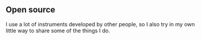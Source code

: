 ## Open source

I use a lot of instruments developed by other people,
so I also try in my own little way to share some of the things I do.
